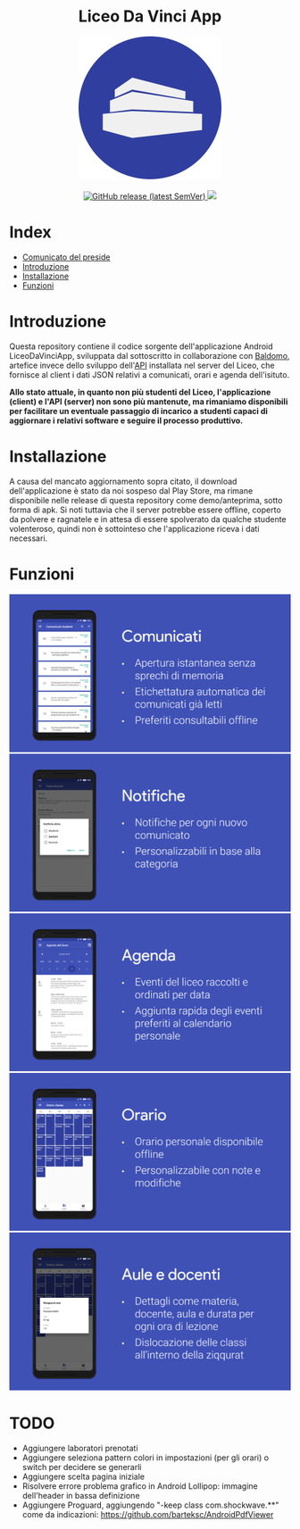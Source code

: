 
<h1 align="center">Liceo Da Vinci App</h1>
 
<div align="center">
<img widht="256" height="256" src=".github/icon.png">
</div>

<br />

<div align="center">
    <!-- Latest Release -->
    <a href="https://github.com/emanuele-cason/LiceoDaVinciApp/releases">
      <img alt="GitHub release (latest SemVer)"
      src="https://img.shields.io/badge/release-LiceoDaVinciApp--1.0.5Stable-blue">
    </a>
      <a href="#">
      <img src="https://img.shields.io/badge/-DISCONTINUED-red" />
    </a>
</div>

# Index

- [Comunicato del preside](https://github.com/emanuele-cason/LiceoDaVinciApp/blob/master/Comunicato%20Preside%20pubblicazione%20app.pdf)
- [Introduzione](#Introduzione)
- [Installazione](#Installazione)
- [Funzioni](#Funzioni)

# Introduzione

Questa repository contiene il codice sorgente dell'applicazione Android LiceoDaVinciApp, sviluppata dal sottoscritto in collaborazione con [Baldomo](https://github.com/Baldomo), artefice invece dello sviluppo dell'[API](https://github.com/Baldomo/webapi-dav) installata nel server del Liceo, che fornisce al client i dati JSON relativi a comunicati, orari e agenda dell'isituto.

**Allo stato attuale, in quanto non più studenti del Liceo, l'applicazione (client) e l'API (server) non sono più mantenute, ma rimaniamo disponibili per facilitare un eventuale passaggio di incarico a studenti capaci di aggiornare i relativi software e seguire il processo produttivo.**

# Installazione

A causa del mancato aggiornamento sopra citato, il download dell'applicazione è stato da noi sospeso dal Play Store, ma rimane disponibile nelle release di questa repository come demo/anteprima, sotto forma di apk. Si noti tuttavia che il server potrebbe essere offline, coperto da polvere e ragnatele e in attesa di essere spolverato da qualche studente volenteroso, quindi non è sottointeso che l'applicazione riceva i dati necessari.

# Funzioni

<div align="center">
 <img src=".github/Comunicati.png">
</div>
<div align="center">
 <img src=".github/Notifiche.png">
</div>
<div align="center">
 <img src=".github/Agenda.png">
</div>
<div align="center">
 <img src=".github/Orario.png">
</div>
<div align="center">
 <img src=".github/Aule.png">
</div>



# TODO

* Aggiungere laboratori prenotati
* Aggiungere seleziona pattern colori in impostazioni (per gli orari) o switch per decidere se generarli
* Aggiungere scelta pagina iniziale
* Risolvere errore problema grafico in Android Lollipop: immagine dell'header in bassa definizione
* Aggiungere Proguard, aggiungendo "-keep class com.shockwave.**" come da indicazioni: https://github.com/barteksc/AndroidPdfViewer
